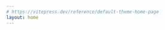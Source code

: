 ```yaml
---
# https://vitepress.dev/reference/default-theme-home-page
layout: home
---
```


<main> <!-- markdownlint-disable-line MD041 -->
  <BeltBuilder />
</main>

<script setup lang="ts">
import BeltBuilder from './components/BeltBuilder.vue'
</script>

<style scoped>
main {
  padding: 20px;
  text-align: center;
}
</style>
